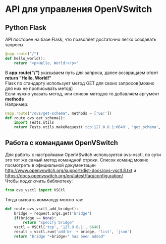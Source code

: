 # API для управления OpenVSwitch
## Python Flask
API посторен на базе Flask, что позволяет достаточно легко создавать запросы
```python
@app.route("/")
def hello_world():
    return "<p>Hello, World!</p>"
```
В **app.route("/")**  указываем путь для запроса, далее возвращаем ответ **return "Hello, World!"** </br>
Flask по стандарту использует метод GET для своих запросов(можно для них не прописывать метод)</br>
Если нужно указать метод, или список методов то добавляем аргумент **methods**</br>
Например:
```python
@app.route("/ovs/get-schema", methods = ['GET'])
def route_ovs_get_schema():
    import Tests.utils
    return Tests.utils.makeRequest('tcp:127.0.0.1:6640', 'get_schema', ['Open_vSwitch']).result
```
## Работа с командами OpenVSwitch
Для работы с настройками OpenVSwitch используется ovs-vsctl, по сути это тот же самый метод командной строки. Список команд можно посмотреть в официальной документации http://www.openvswitch.org/support/dist-docs/ovs-vsctl.8.txt и https://docs.openvswitch.org/en/latest/faq/configuration/ </br>
Чтобы подключить библиотеку:
```python
from ovs_vsctl import VSCtl
```
Тогда вызвать комманду можно так:
```python
def route_ovs_vsctl_add_bridge():
    bridge = request.args.get('bridge')
    if(bridge == None):
        return "specify bridge"
    vsctl = VSCtl('tcp', '127.0.0.1', 6640)
    result = vsctl.run('add-br '+ bridge, 'list', 'json')
    return "bridge "+bridge+" has been added"
```
